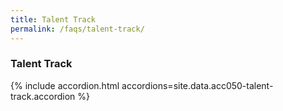 ```yaml
---
title: Talent Track
permalink: /faqs/talent-track/
---
```


### Talent Track

{% include accordion.html accordions=site.data.acc050-talent-track.accordion %}

<script src="/jquery/bp-menu-new-tab.js"></script>